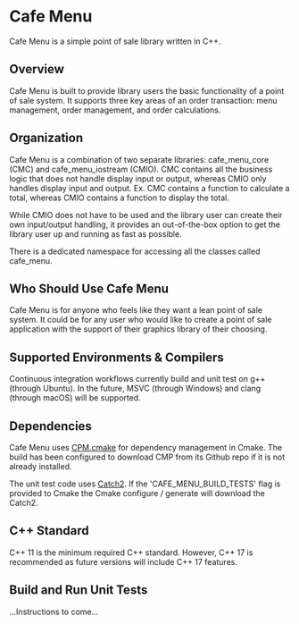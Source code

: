 # Cafe Menu
Cafe Menu is a simple point of sale library written in C++.
<!-- ### Unit Test and Documentation Generation Workflow Status -->
<!-- ![GH Actions Workflow Status] -->
<!-- ![GH Actions Workflow Status] -->
<!-- ![GH Actions Workflow Status] -->
<!-- ![GH Tag] -->

## Overview
Cafe Menu is built to provide library users the basic functionality of a point of sale system. It supports three key areas of an order transaction: menu management, order management, and order calculations.

## Organization
Cafe Menu is a combination of two separate libraries: cafe_menu_core (CMC) and cafe_menu_iostream (CMIO). CMC contains all the business logic that does not handle display input or output, whereas CMIO only handles display input and output. Ex. CMC contains a function to calculate a total, whereas CMIO contains a function to display the total.

While CMIO does not have to be used and the library user can create their own input/output handling, it provides an out-of-the-box option to get the library user up and running as fast as possible.

There is a dedicated namespace for accessing all the classes called cafe_menu.

## Who Should Use Cafe Menu
Cafe Menu is for anyone who feels like they want a lean point of sale system. It could be for any user who would like to create a point of sale application with the support of their graphics library of their choosing.

## Supported Environments & Compilers
Continuous integration workflows currently build and unit test on g++ (through Ubuntu). In the future, MSVC (through Windows) and clang (through macOS) will be supported.

## Dependencies
Cafe Menu uses [CPM.cmake](https://github.com/cpm-cmake/CPM.cmake) for dependency management in Cmake. The build has been configured to download CMP from its Github repo if it is not already installed.

The unit test code uses [Catch2](https://github.com/catchorg/Catch2.git). If the 'CAFE_MENU_BUILD_TESTS' flag is provided to Cmake the Cmake configure / generate will download the Catch2.

## C++ Standard
C++ 11 is the minimum required C++ standard. However, C++ 17 is recommended as future versions will include C++ 17 features.

<!-- ## Generated Documentation -->
<!-- The generated Doxygen documentation for 'cafe_menu' is [here] (https) -->

## Build and Run Unit Tests
...Instructions to come...

